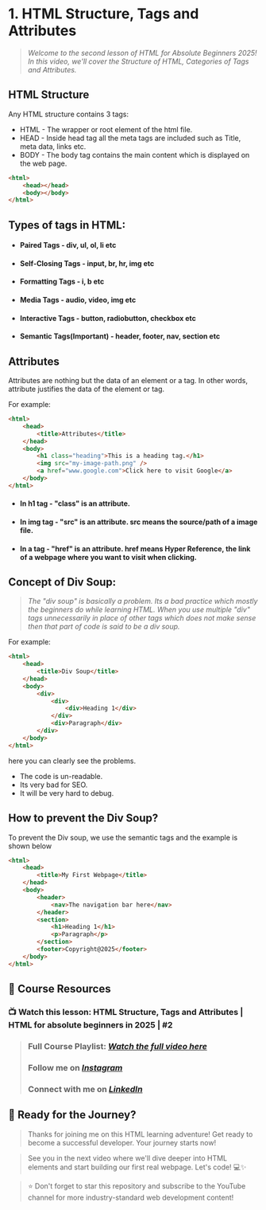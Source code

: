 # 1. HTML Structure, Tags and Attributes

> _Welcome to the second lesson of HTML for Absolute Beginners 2025! In this video, we'll cover the Structure of HTML, Categories of Tags and Attributes._

## HTML Structure

Any HTML structure contains 3 tags:

- HTML - The wrapper or root element of the html file.
- HEAD - Inside head tag all the meta tags are included such as Title, meta data, links etc.
- BODY - The body tag contains the main content which is displayed on the web page.

```html
<html>
	<head></head>
	<body></body>
</html>
```

## Types of tags in HTML:

- #### **Paired Tags** - div, ul, ol, li etc
- #### **Self-Closing Tags** - input, br, hr, img etc
- #### **Formatting Tags** - i, b etc
- #### **Media Tags** - audio, video, img etc
- #### **Interactive Tags** - button, radiobutton, checkbox etc
- #### **Semantic Tags(Important)** - header, footer, nav, section etc

## Attributes

Attributes are nothing but the data of an element or a tag. In other words, attribute justifies the data of the element or tag.

For example:

```html
<html>
	<head>
		<title>Attributes</title>
	</head>
	<body>
		<h1 class="heading">This is a heading tag.</h1>
		<img src="my-image-path.png" />
		<a href="www.google.com">Click here to visit Google</a>
	</body>
</html>
```

- #### **In h1 tag** - "class" is an attribute.
- #### **In img tag** - "src" is an attribute. src means the source/path of a image file.
- #### **In a tag** - "href" is an attribute. href means Hyper Reference, the link of a webpage where you want to visit when clicking.

## Concept of Div Soup:

> _The "div soup" is basically a problem. Its a bad practice which mostly the beginners do while learning HTML. When you use multiple "div" tags unnecessarily in place of other tags which does not make sense then that part of code is said to be a div soup._

For example:

```html
<html>
	<head>
		<title>Div Soup</title>
	</head>
	<body>
		<div>
			<div>
				<div>Heading 1</div>
			</div>
			<div>Paragraph</div>
		</div>
	</body>
</html>
```

here you can clearly see the problems.

- The code is un-readable.
- Its very bad for SEO.
- It will be very hard to debug.

## How to prevent the Div Soup?

To prevent the Div soup, we use the semantic tags and the example is shown below

```html
<html>
	<head>
		<title>My First Webpage</title>
	</head>
	<body>
		<header>
			<nav>The navigation bar here</nav>
		</header>
		<section>
			<h1>Heading 1</h1>
			<p>Paragraph</p>
		</section>
		<footer>Copyright@2025</footer>
	</body>
</html>
```

## 🎥 Course Resources

### 📺 Watch this lesson: HTML Structure, Tags and Attributes | HTML for absolute beginners in 2025 | #2

> ### Full Course Playlist: **_[Watch the full video here](https://youtu.be/GBYNWHgPO_E)_**
>
> ### Follow me on **_[Instagram](https://www.instagram.com/iam_abhinav_chaturvedi)_**
>
> ### Connect with me on **_[LinkedIn](https://www.linkedin.com/in/abhinavchoubey2002)_**

## 🚀 Ready for the Journey?

> Thanks for joining me on this HTML learning adventure!
> Get ready to become a successful developer. Your journey starts now!

> See you in the next video where we'll dive deeper into HTML elements and start building our first real webpage.
> Let's code! 💻✨

> ⭐ Don't forget to star this repository and subscribe to the YouTube channel for more industry-standard web development content!
